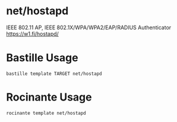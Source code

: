 # net/hostapd
IEEE 802.11 AP, IEEE 802.1X/WPA/WPA2/EAP/RADIUS Authenticator
https://w1.fi/hostapd/

# Bastille Usage
```shell
bastille template TARGET net/hostapd
```

# Rocinante Usage
```shell
rocinante template net/hostapd
```
